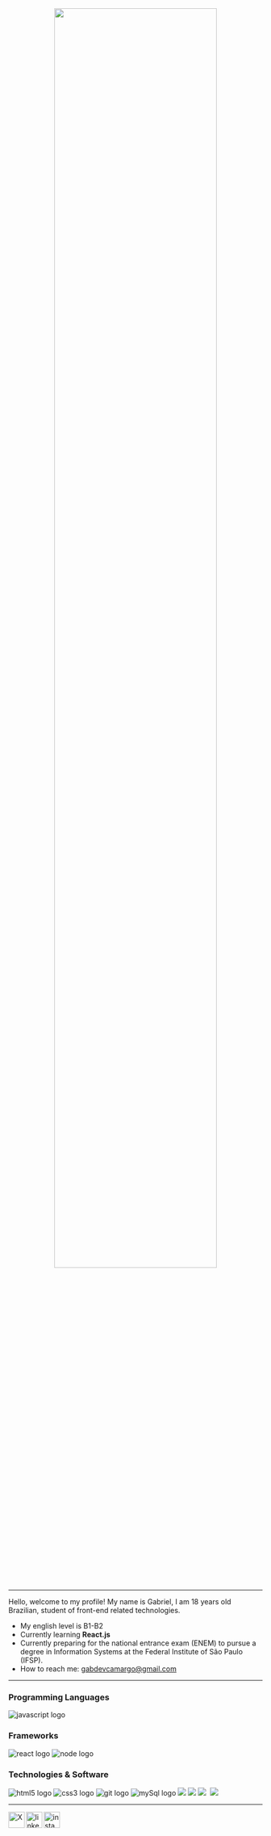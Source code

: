

<div align="center">
<img src="https://etc.usf.edu/clipart/46100/46157/46157_cat_banner_lg.gif"  width='80%' height="auto"</img>
</div>

---

<p align="left">Hello, welcome to my profile! My name is Gabriel, I am 18 years old Brazilian, student of front-end related technologies.</p>


- My english level is B1-B2
- Currently learning **React.js**
- Currently preparing for the national entrance exam (ENEM) to pursue a degree in Information Systems at the Federal Institute of São Paulo (IFSP).
- How to reach me: <a href='mailto:gabdevcamargo@gmail.com' target='_blank'>gabdevcamargo@gmail.com</a>

---

<h3 height='10' align="left">Programming Languages</h2>
<div>
<img src="https://img.shields.io/badge/JavaScript-F7DF1E?logo=javascript&logoColor=black&style=for-the-badge" height="auto" alt="javascript logo"  />
</div>


<h3 align="left">Frameworks</h2>
<div>
  <img src="https://img.shields.io/badge/React-61DAFB?logo=react&logoColor=black&style=for-the-badge" height="auto" alt="react logo"/>
  <img src="https://img.shields.io/badge/node.js-6DA55F?style=for-the-badge&logo=node.js&logoColor=white" height="auto" alt="node logo"  />
</div>

<h3 align='left'>Technologies & Software</h3>

<div>
<img src="https://img.shields.io/badge/html5-%23E34F26.svg?style=for-the-badge&logo=html5&logoColor=white" height="auto" alt="html5 logo"  />
<img src="https://img.shields.io/badge/css3-%231572B6.svg?style=for-the-badge&logo=css3&logoColor=white" height="auto" alt="css3 logo"  />
<img src="https://img.shields.io/badge/git-%23F05033.svg?style=for-the-badge&logo=git&logoColor=white" height="auto" alt="git logo"  />
<img src="https://img.shields.io/badge/mysql-4479A1.svg?style=for-the-badge&logo=mysql&logoColor=white" height="auto" alt="mySql logo"  />
<img height='auto' src='https://img.shields.io/badge/Visual%20Studio%20Code-0078d7.svg?style=for-the-badge&logo=visual-studio-code&logoColor=white)'>
<img src='https://img.shields.io/badge/adobe%20photoshop-%2331A8FF.svg?style=for-the-badge&logo=adobe%20photoshop&logoColor=white' height='auto'>
<img src='https://img.shields.io/badge/ClipStudioPaint-%23CFD3D3.svg?style=for-the-badge&logo=ClipStudioPaint&logoColor=white' height='auto'>&nbsp;
<img src='https://img.shields.io/badge/Notion-%23000000.svg?style=for-the-badge&logo=notion&logoColor=white' height='auto'>
</div>

---

<div>
<a href="https://x.com/gabiigolaco">
  <img height="32" align="left" alt="X" src="https://assets.streamlinehq.com/image/private/w_300,h_300,ar_1/f_auto/v1/icons/logos/x-jvgvt5gje92oz29ez4fgd.png/x-0muuxjzgzvtlpaduv3p4k2s.png?_a=DAJFJtWIZAAC" />
</a>
<a href="https://www.linkedin.com/in/gabriel-camargo-9ab5492b2/">
  <img height="32" align="left" alt="linkedin" src="https://upload.wikimedia.org/wikipedia/commons/thumb/8/81/LinkedIn_icon.svg/2048px-LinkedIn_icon.svg.png" />
</a>
<a href="https://www.instagram.com/gabieizin/?hl=en">
  <img height="32" align="left" alt="instagram" src="https://upload.wikimedia.org/wikipedia/commons/thumb/a/a5/Instagram_icon.png/2048px-Instagram_icon.png" />
</a>
</div>



